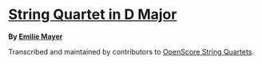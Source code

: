 # [String Quartet in D Major][set]

__By [Emilie Mayer][composer]__

[set]: https://musescore.com/openscore-string-quartets/sets/5152019
[composer]: https://musescore.com/openscore-string-quartets/sets?order=title&text=Mayer,+Emilie

Transcribed and maintained by contributors to [OpenScore String Quartets].

[OpenScore String Quartets]: https://musescore.com/openscore-string-quartets
